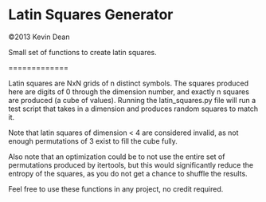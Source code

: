 Latin Squares Generator
=============
&copy;2013 Kevin Dean

Small set of functions to create latin squares.

=============

Latin squares are NxN grids of n distinct symbols. The squares produced here are digits of 0 through the dimension number, and exactly n squares are produced (a cube of values). Running the latin_squares.py file will run a test script that takes in a dimension and produces random squares to match it.

Note that latin squares of dimension < 4 are considered invalid, as not enough permutations of 3 exist to fill the cube fully.

Also note that an optimization could be to not use the entire set of permutations produced by itertools, but this would significantly reduce the entropy of the squares, as you do not get a chance to shuffle the results.

Feel free to use these functions in any project, no credit required.
